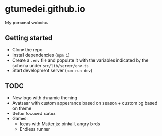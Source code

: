 # gtumedei.github.io

My personal website.

## Getting started

- Clone the repo
- Install dependencies (`npm i`)
- Create a `.env` file and populate it with the variables indicated by the schema under `src/lib/server/env.ts`
- Start development server (`npm run dev`)

## TODO

- New logo with dynamic theming
- Avataaar with custom appearance based on season + custom bg based on theme
- Better focused states
- Games:
  - Ideas with Matter.js: pinball, angry birds
  - Endless runner
